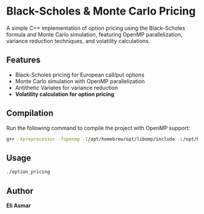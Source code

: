 # Black-Scholes & Monte Carlo Pricing

A simple C++ implementation of option pricing using the Black-Scholes formula and Monte Carlo simulation, featuring OpenMP parallelization, variance reduction techniques, and volatility calculations.

## Features
- Black-Scholes pricing for European call/put options
- Monte Carlo simulation with OpenMP parallelization
- Antithetic Variates for variance reduction
- **Volatility calculation for option pricing**

## Compilation
Run the following command to compile the project with OpenMP support:

```bash
g++ -Xpreprocessor -fopenmp -I/opt/homebrew/opt/libomp/include -L/opt/homebrew/opt/libomp/lib -lomp src/main.cpp src/black_scholes.cpp src/monte_carlo.cpp src/volatility.cpp -o option_pricing
```

## Usage
```bash
./option_pricing
```

## Author
**Eli Asmar**

